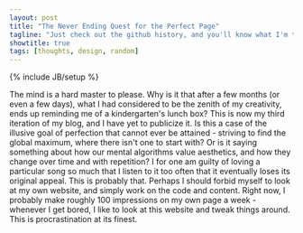 ```yaml
---
layout: post
title: "The Never Ending Quest for the Perfect Page"
tagline: "Just check out the github history, and you'll know what I'm talking about."
showtitle: true
tags: [thoughts, design, random]
---
```

{% include JB/setup %}

The mind is a hard master to please. Why is it that after a few months (or even a few days), what I had considered to be the zenith of my creativity, ends up reminding me of a kindergarten's lunch box? This is now my third iteration of my blog, and I have yet to publicize it. Is this a case of the illusive goal of perfection that cannot ever be attained - striving to find the global maximum, where there isn't one to start with? Or is it saying something about how our mental algorithms value aesthetics, and how they change over time and with repetition? I for one am guilty of loving a particular song so much that I listen to it too often that it eventually loses its original appeal. This is probably that. Perhaps I should forbid myself to look at my own website, and simply work on the code and content. Right now, I probably make roughly 100 impressions on my own page a week - whenever I get bored, I like to look at this website and tweak things around. This is procrastination at its finest.
